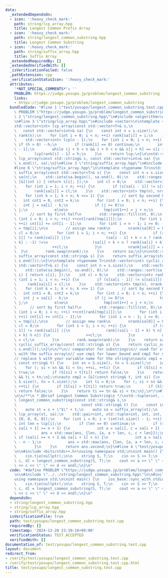 ```yaml
---
data:
  _extendedDependsOn:
  - icon: ':heavy_check_mark:'
    path: string/lcp_array.hpp
    title: Longest Common Prefix Array
  - icon: ':heavy_check_mark:'
    path: string/longest_common_substring.hpp
    title: Longest Common Substring
  - icon: ':heavy_check_mark:'
    path: string/suffix_array.hpp
    title: Suffix Array
  _extendedRequiredBy: []
  _extendedVerifiedWith: []
  _isVerificationFailed: false
  _pathExtension: cpp
  _verificationStatusIcon: ':heavy_check_mark:'
  attributes:
    '*NOT_SPECIAL_COMMENTS*': ''
    PROBLEM: https://judge.yosupo.jp/problem/longest_common_substring
    links:
    - https://judge.yosupo.jp/problem/longest_common_substring
  bundledCode: "#line 1 \"test/yosupo/longest_common_substring.test.cpp\"\n#define\
    \ PROBLEM \"https://judge.yosupo.jp/problem/longest_common_substring\"\n\n#line\
    \ 2 \"string/longest_common_substring.hpp\"\n#include <algorithm>\n#include <string>\n\
    \n#line 3 \"string/lcp_array.hpp\"\n#include <vector>\n\ntemplate <typename T>\n\
    std::vector<int> lcp_array(const std::vector<T>& s,\n                        \
    \   const std::vector<int>& sa) {\n    const int n = s.size();\n    std::vector<int>\
    \ rank(n);\n    for (int i = 0; i < n; ++i) rank[sa[i]] = i;\n    int h = 0;\n\
    \    std::vector<int> lcp(n - 1);\n    for (int i = 0; i < n; ++i) {\n       \
    \ if (h > 0) --h;\n        if (rank[i] == 0) continue;\n        int j = sa[rank[i]\
    \ - 1];\n        while (j + h < n && i + h < n && s[j + h] == s[i + h]) ++h;\n\
    \        lcp[rank[i] - 1] = h;\n    }\n    return lcp;\n}\n\nstd::vector<int>\
    \ lcp_array(const std::string& s, const std::vector<int>& sa) {\n    return lcp_array(std::vector<char>(s.begin(),\
    \ s.end()), sa);\n}\n#line 3 \"string/suffix_array.hpp\"\n#include <numeric>\n\
    #line 6 \"string/suffix_array.hpp\"\n\ntemplate <typename T>\nstd::vector<int>\
    \ suffix_array(const std::vector<T>& s) {\n    const int n = s.size();\n    std::vector<int>\
    \ sa(n);\n    std::iota(sa.begin(), sa.end(), 0);\n    std::ranges::sort(sa, {},\
    \ [&](int i) { return s[i]; });\n    int cl = 0;\n    std::vector<int> rank(n);\n\
    \    for (int i = 1; i < n; ++i) {\n        if (s[sa[i - 1]] != s[sa[i]]) ++cl;\n\
    \        rank[sa[i]] = cl;\n    }\n    std::vector<int> tmp(n), nrank(n), cnt(n);\n\
    \    for (int k = 1; k < n; k <<= 1) {\n        // sort by second half\n     \
    \   int cnt1 = 0, cnt2 = k;\n        for (int i = 0; i < n; ++i) {\n         \
    \   int j = sa[i] - k;\n            if (j >= 0)\n                tmp[cnt2++] =\
    \ j;\n            else\n                tmp[cnt1++] = j + n;\n        }\n\n  \
    \      // sort by first half\n        std::ranges::fill(cnt, 0);\n        for\
    \ (int i = 0; i < n; ++i) ++cnt[rank[tmp[i]]];\n        for (int i = 1; i < n;\
    \ ++i) cnt[i] += cnt[i - 1];\n        for (int i = n - 1; i >= 0; --i) sa[--cnt[rank[tmp[i]]]]\
    \ = tmp[i];\n\n        // assign new rank\n        nrank[sa[0]] = 0;\n       \
    \ cl = 0;\n        for (int i = 1; i < n; ++i) {\n            if (rank[sa[i -\
    \ 1]] != rank[sa[i]] ||\n                (sa[i - 1] + k < n ? rank[sa[i - 1] +\
    \ k] : -1) !=\n                    (sa[i] + k < n ? rank[sa[i] + k] : -1)) {\n\
    \                ++cl;\n            }\n            nrank[sa[i]] = cl;\n      \
    \  }\n        rank.swap(nrank);\n    }\n    return sa;\n}\n\nstd::vector<int>\
    \ suffix_array(const std::string& s) {\n    return suffix_array(std::vector<char>(s.begin(),\
    \ s.end()));\n}\n\ntemplate <typename T>\nstd::vector<int> cyclic_suffix_array(const\
    \ std::vector<T>& s) {\n    const int n = s.size();\n    std::vector<int> sa(n);\n\
    \    std::iota(sa.begin(), sa.end(), 0);\n    std::ranges::sort(sa, {}, [&](int\
    \ i) { return s[i]; });\n    int cl = 0;\n    std::vector<int> rank(n);\n    for\
    \ (int i = 1; i < n; ++i) {\n        if (s[sa[i - 1]] != s[sa[i]]) ++cl;\n   \
    \     rank[sa[i]] = cl;\n    }\n    std::vector<int> tmp(n), nrank(n), cnt(n);\n\
    \    for (int k = 1; k < n; k <<= 1) {\n        // sort by second half\n     \
    \   int cnt1 = 0, cnt2 = k;\n        for (int i = 0; i < n; ++i) {\n         \
    \   int j = sa[i] - k;\n            if (j >= 0)\n                tmp[cnt2++] =\
    \ j;\n            else\n                tmp[cnt1++] = j + n;\n        }\n\n  \
    \      // sort by first half\n        std::ranges::fill(cnt, 0);\n        for\
    \ (int i = 0; i < n; ++i) ++cnt[rank[tmp[i]]];\n        for (int i = 1; i < n;\
    \ ++i) cnt[i] += cnt[i - 1];\n        for (int i = n - 1; i >= 0; --i) sa[--cnt[rank[tmp[i]]]]\
    \ = tmp[i];\n\n        // assign new rank\n        nrank[sa[0]] = 0;\n       \
    \ cl = 0;\n        for (int i = 1; i < n; ++i) {\n            if (rank[sa[i -\
    \ 1]] != rank[sa[i]] ||\n                rank[(sa[i - 1] + k) % n] != rank[(sa[i]\
    \ + k) % n]) {\n                ++cl;\n            }\n            nrank[sa[i]]\
    \ = cl;\n        }\n        rank.swap(nrank);\n    }\n    return sa;\n}\n\nstd::vector<int>\
    \ cyclic_suffix_array(const std::string& s) {\n    return cyclic_suffix_array(std::vector<char>(s.begin(),\
    \ s.end()));\n}\n\n/*\n// comparator for substrings\n// used for string matching\
    \ with the suffix array\n// use cmp1 for lower_bound and cmp2 for upper_bound\n\
    // replace S with your variable name for the string\n\nauto cmp1 = [&](int si,\
    \ const string& t) {\n    int sn = S.size(), tn = t.size();\n    int ti = 0;\n\
    \    for (; si < sn && ti < tn; ++si, ++ti) {\n        if (S[si] < t[ti]) return\
    \ true;\n        if (S[si] > t[ti]) return false;\n    }\n    return si == sn\
    \ && ti < tn;\n};\n\nauto cmp2 = [&](const string& t, int si) {\n    int sn =\
    \ S.size(), tn = t.size();\n    int ti = 0;\n    for (; si < sn && ti < tn; ++si,\
    \ ++ti) {\n        if (S[si] > t[ti]) return true;\n        if (S[si] < t[ti])\
    \ return false;\n    }\n    return ti == tn && si < tn;\n};\n*/\n#line 7 \"string/longest_common_substring.hpp\"\
    \n\n/**\n * @brief Longest Common Substring\n */\nstd::tuple<int, int, int, int>\
    \ longest_common_substring(const std::string& s,\n                           \
    \                             const std::string& t) {\n    const int n = s.size();\n\
    \    auto st = s + \"$\" + t;\n    auto sa = suffix_array(st);\n    auto lcp =\
    \ lcp_array(st, sa);\n    std::pair<int, std::tuple<int, int, int, int>> ans(0,\
    \ {0, 0, 0, 0});\n    for (int i = 0; i < (int)st.size() - 1; ++i) {\n       \
    \ int len = lcp[i];\n        if (len == 0) continue;\n        if (sa[i] < n &&\
    \ sa[i + 1] >= n + 1) {\n            int a = sa[i], c = sa[i + 1] - n - 1;\n \
    \           ans = std::max(ans, {len, {a, a + len, c, c + len}});\n        } else\
    \ if (sa[i] >= n + 1 && sa[i + 1] < n) {\n            int a = sa[i + 1], c = sa[i]\
    \ - n - 1;\n            ans = std::max(ans, {len, {a, a + len, c, c + len}});\n\
    \        }\n    }\n    return ans.second;\n}\n#line 4 \"test/yosupo/longest_common_substring.test.cpp\"\
    \n\n#include <bits/stdc++.h>\nusing namespace std;\n\nint main() {\n    ios_base::sync_with_stdio(false);\n\
    \    cin.tie(nullptr);\n\n    string S, T;\n    cin >> S >> T;\n    auto [a, b,\
    \ c, d] = longest_common_substring(S, T);\n    cout << a << \" \" << b << \" \"\
    \ << c << \" \" << d << endl;\n}\n"
  code: "#define PROBLEM \"https://judge.yosupo.jp/problem/longest_common_substring\"\
    \n\n#include \"../../string/longest_common_substring.hpp\"\n\n#include <bits/stdc++.h>\n\
    using namespace std;\n\nint main() {\n    ios_base::sync_with_stdio(false);\n\
    \    cin.tie(nullptr);\n\n    string S, T;\n    cin >> S >> T;\n    auto [a, b,\
    \ c, d] = longest_common_substring(S, T);\n    cout << a << \" \" << b << \" \"\
    \ << c << \" \" << d << endl;\n}\n"
  dependsOn:
  - string/longest_common_substring.hpp
  - string/lcp_array.hpp
  - string/suffix_array.hpp
  isVerificationFile: true
  path: test/yosupo/longest_common_substring.test.cpp
  requiredBy: []
  timestamp: '2024-12-20 23:39:16+09:00'
  verificationStatus: TEST_ACCEPTED
  verifiedWith: []
documentation_of: test/yosupo/longest_common_substring.test.cpp
layout: document
redirect_from:
- /verify/test/yosupo/longest_common_substring.test.cpp
- /verify/test/yosupo/longest_common_substring.test.cpp.html
title: test/yosupo/longest_common_substring.test.cpp
---
```


